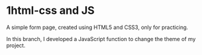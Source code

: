 # 1html-css and JS
A simple form page, created using HTML5 and CSS3, only for practicing.


In this branch, I developed a JavaScript function to change the theme of my project.
